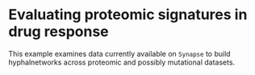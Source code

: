 # Evaluating proteomic signatures in drug response

This example examines data currently available on `Synapse` to build hyphalnetworks across proteomic and possibly mutational datasets.
